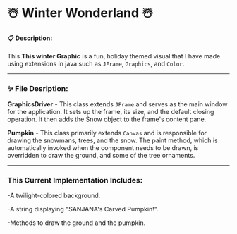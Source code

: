 # ☃️ Winter Wonderland ☃️

#### 📋 Description:

This **This winter Graphic** is a fun, holiday themed visual that I have made using extensions in java such as `JFrame`, `Graphics`, and `Color`.

---

### ✨ File Desription:
**GraphicsDriver** -  This class extends `JFrame` and serves as the main window for the application. It sets up the frame, its size, and the default closing operation. It then adds the Snow object to the frame's content pane.

**Pumpkin** - This class primarily extends `Canvas` and is responsible for drawing the snowmans, trees, and the snow. The paint method, which is automatically invoked when the component needs to be drawn, is overridden to draw the ground, and some of the tree ornaments.

---

### This Current Implementation Includes:
-A twilight-colored background.

-A string displaying "SANJANA's Carved Pumpkin!".

-Methods to draw the ground and the pumpkin.

